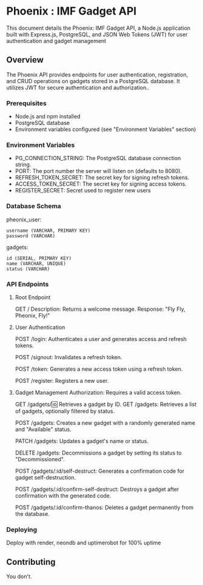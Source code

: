 # Phoenix : IMF Gadget API

This document details the Phoenix: IMF Gadget API, a Node.js application built with Express.js, PostgreSQL, and JSON Web Tokens (JWT) for user authentication and gadget management

## Overview

The Phoenix API provides endpoints for user authentication, registration, and CRUD operations on gadgets stored in a PostgreSQL database. It utilizes JWT for secure authentication and authorization..

### Prerequisites

- Node.js and npm installed
- PostgreSQL database
- Environment variables configured (see "Environment Variables" section)


### Environment Variables

- PG_CONNECTION_STRING: The PostgreSQL database connection string.
- PORT: The port number the server will listen on (defaults to 8080).
- REFRESH_TOKEN_SECRET: The secret key for signing refresh tokens.
- ACCESS_TOKEN_SECRET: The secret key for signing access tokens.
- REGISTER_SECRET: Secret used to register new users

### Database Schema
pheonix_user:

    username (VARCHAR, PRIMARY KEY)
    password (VARCHAR)

gadgets:

    id (SERIAL, PRIMARY KEY)
    name (VARCHAR, UNIQUE)
    status (VARCHAR)

### API Endpoints
1. Root Endpoint

    GET /
        Description: Returns a welcome message.
        Response: "Fly Fly, Pheonix, Fly!"

2. User Authentication

    POST /login:
        Authenticates a user and generates access and refresh tokens.
   
    POST /signout:
        Invalidates a refresh token.
   
    POST /token:
        Generates a new access token using a refresh token.
   
    POST /register:
        Registers a new user.

4. Gadget Management
    Authorization: Requires a valid access token.
   
    GET /gadgets/:id:
        Retrieves a gadget by ID.
    GET /gadgets:
        Retrieves a list of gadgets, optionally filtered by status.
   
    POST /gadgets:
        Creates a new gadget with a randomly generated name and "Available" status.
   
    PATCH /gadgets:
        Updates a gadget's name or status.
   
    DELETE /gadgets:
        Decommissions a gadget by setting its status to "Decommissioned".
   
    POST /gadgets/:id/self-destruct:
        Generates a confirmation code for gadget self-destruction.
   
    POST /gadgets/:id/confirm-self-destruct:
        Destroys a gadget after confirmation with the generated code.
   
    POST /gadgets/:id/confirm-thanos:
        Deletes a gadget permanently from the database.
   
### Deploying

Deploy with render, neondb and uptimerobot for 100% uptime

## Contributing

You don't.
